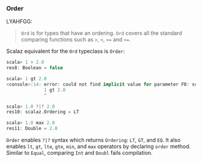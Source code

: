 
### Order

LYAHFGG:

> `Ord` is for types that have an ordering. `Ord` covers all the standard comparing functions such as `>`, `<`, `>=` and `<=`.

Scalaz equivalent for the `Ord` typeclass is `Order`:

```scala
scala> 1 > 2.0
res8: Boolean = false

scala> 1 gt 2.0
<console>:14: error: could not find implicit value for parameter F0: scalaz.Order[Any]
              1 gt 2.0
              ^

scala> 1.0 ?|? 2.0
res10: scalaz.Ordering = LT

scala> 1.0 max 2.0
res11: Double = 2.0
```

`Order` enables `?|?` syntax which returns `Ordering`: `LT`, `GT`, and `EQ`. It also enables `lt`, `gt`, `lte`, `gte`, `min`, and `max` operators by declaring `order` method. Similar to `Equal`, comparing `Int` and `Doubl` fails compilation.
